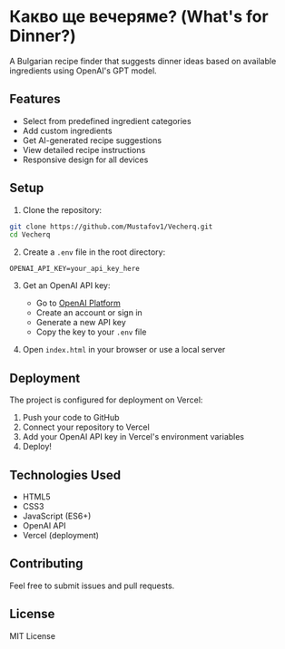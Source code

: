 # Какво ще вечеряме? (What's for Dinner?)

A Bulgarian recipe finder that suggests dinner ideas based on available ingredients using OpenAI's GPT model.

## Features

- Select from predefined ingredient categories
- Add custom ingredients
- Get AI-generated recipe suggestions
- View detailed recipe instructions
- Responsive design for all devices

## Setup

1. Clone the repository:
```bash
git clone https://github.com/Mustafov1/Vecherq.git
cd Vecherq
```

2. Create a `.env` file in the root directory:
```
OPENAI_API_KEY=your_api_key_here
```

3. Get an OpenAI API key:
   - Go to [OpenAI Platform](https://platform.openai.com)
   - Create an account or sign in
   - Generate a new API key
   - Copy the key to your `.env` file

4. Open `index.html` in your browser or use a local server

## Deployment

The project is configured for deployment on Vercel:

1. Push your code to GitHub
2. Connect your repository to Vercel
3. Add your OpenAI API key in Vercel's environment variables
4. Deploy!

## Technologies Used

- HTML5
- CSS3
- JavaScript (ES6+)
- OpenAI API
- Vercel (deployment)

## Contributing

Feel free to submit issues and pull requests.

## License

MIT License 